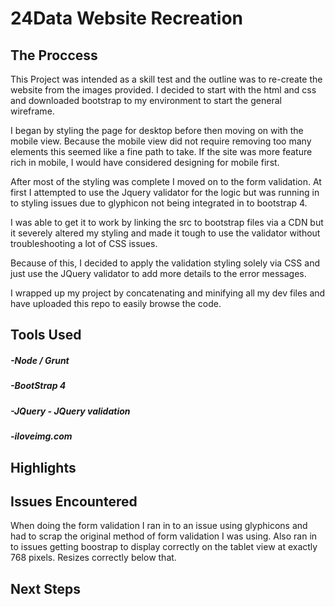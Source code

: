 # 24Data Website Recreation

## The Proccess
This Project was intended as a skill test and the outline was to re-create the website from the images provided. I decided to start with the html and css and downloaded bootstrap to my environment to start the general wireframe. 

I began by styling the page for desktop before then moving on with the mobile view. Because the mobile view did not require removing too many elements this seemed like a fine path to take. If the site was more feature rich in mobile, I would have considered designing for mobile first. 

After most of the styling was complete I moved on to the form validation. At first I attempted to use the Jquery validator for the logic but was running in to styling issues due to glyphicon not being integrated in to bootstrap 4.

I was able to get it to work by linking the src to bootstrap files via a CDN but it severely altered my styling and made it tough to use the validator without troubleshooting a lot of CSS issues.

Because of this, I decided to apply the validation styling solely via CSS and just use the JQuery validator to add more details to the error messages.

I wrapped up my project by concatenating and minifying all my dev files and have uploaded this repo to easily browse the code. 

## Tools Used

##### -Node / Grunt
##### -BootStrap 4 
##### -JQuery - JQuery validation 
##### -iloveimg.com 


## Highlights


## Issues Encountered
When doing the form validation I ran in to an issue using glyphicons and had to scrap the original method of form validation I was using. Also ran in to issues getting boostrap to display correctly on the tablet view at exactly 768 pixels. Resizes correctly below that.

## Next Steps

